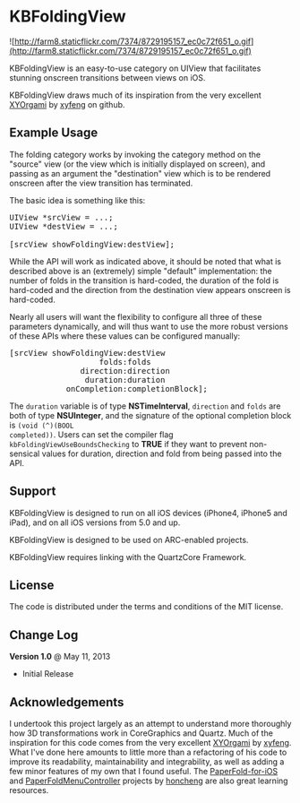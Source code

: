KBFoldingView
============= 

![http://farm8.staticflickr.com/7374/8729195157_ec0c72f651_o.gif](http://farm8.staticflickr.com/7374/8729195157_ec0c72f651_o.gif)

KBFoldingView is an easy-to-use category on UIView that facilitates stunning onscreen transitions between views on iOS.

KBFoldingView draws much of its inspiration from the very excellent <a href="https://github.com/xyfeng/XYOrigami" target=_blank>XYOrgami</a> by <a href="https://github.com/xyfeng" target=_blank>xyfeng</a> on github. 

Example Usage
------------- 

The folding category works by invoking the category method on the "source" view (or the view which is initially displayed on screen), and passing as an argument the "destination" view which is to be rendered onscreen after the view transition has terminated.

The basic idea is something like this:

<pre>
UIView *srcView = ...;
UIView *destView = ...;

[srcView showFoldingView:destView];
</pre>

While the API will work as indicated above, it should be noted that what is described above is an (extremely) simple "default" implementation: the number of folds in the transition is hard-coded, the duration of the fold is hard-coded and the direction from the destination view appears onscreen is hard-coded. 

Nearly all users will want the flexibility to configure all three of these parameters dynamically, and will thus want to use the more robust versions of these APIs where these values can be configured manually:

<pre>
[srcView showFoldingView:destView
                   folds:folds
               direction:direction
                duration:duration
            onCompletion:completionBlock];
</pre>

The <code>duration</code> variable is of type **NSTimeInterval**, <code>direction</code> and <code>folds</code> are both of type **NSUInteger**, and the signature of the optional completion block is <code>(void (^)(BOOL completed))</code>.  Users can set the compiler flag <code>kbFoldingViewUseBoundsChecking</code> to **TRUE** if they want to prevent non-sensical values for duration, direction and fold from being passed into the API.

Support
------- 

KBFoldingView is designed to run on all iOS devices (iPhone4, iPhone5 and iPad), and on all iOS versions from 5.0 and up.

KBFoldingView is designed to be used on ARC-enabled projects.

KBFoldingView requires linking with the QuartzCore Framework.

License
------- 

The code is distributed under the terms and conditions of the MIT license.

Change Log
---------- 

**Version 1.0** @ May 11, 2013

<ul>
 <li>Initial Release</li>
</ul>

Acknowledgements
---------------- 

I undertook this project largely as an attempt to understand more thoroughly how 3D transformations work in CoreGraphics and Quartz. Much of the inspiration for this code comes from the very excellent <a href="https://github.com/xyfeng/XYOrigami" target=_blank>XYOrgami</a> by <a href="https://github.com/xyfeng" target=_blank>xyfeng</a>. What I've done here amounts to little more than a refactoring of his code to improve its readability, maintainability and integrability, as well as adding a few minor features of my own that I found useful. The <a href="https://github.com/honcheng/PaperFold-for-iOS" target=_blank>PaperFold-for-iOS</a> and <a href="https://github.com/honcheng/PaperFoldMenuController" target=_blank>PaperFoldMenuController</a> projects by <a href="https://github.com/honcheng/" target=_blank>honcheng</a> are also great learning resources.